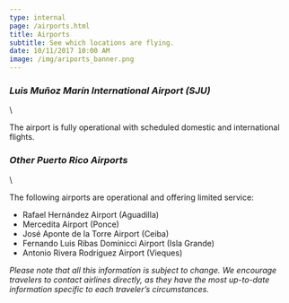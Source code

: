 ```yaml
---
type: internal
page: /airports.html
title: Airports
subtitle: See which locations are flying.
date: 10/11/2017 10:00 AM
image: /img/ariports_banner.png
---
```


### *Luis Muñoz Marín International Airport (SJU)*
\

The airport is fully operational with scheduled domestic and international flights.

### *Other Puerto Rico Airports*
\

The following airports are operational and offering limited service:

*   Rafael Hernández Airport (Aguadilla)
*   Mercedita Airport (Ponce)
*   José Aponte de la Torre Airport (Ceiba)
*   Fernando Luis Ribas Dominicci Airport (Isla Grande)
*   Antonio Rivera Rodriguez Airport (Vieques)

*Please note that all this information is subject to change. We encourage travelers to contact airlines directly, as they have the most up-to-date information specific to each traveler’s circumstances.*
